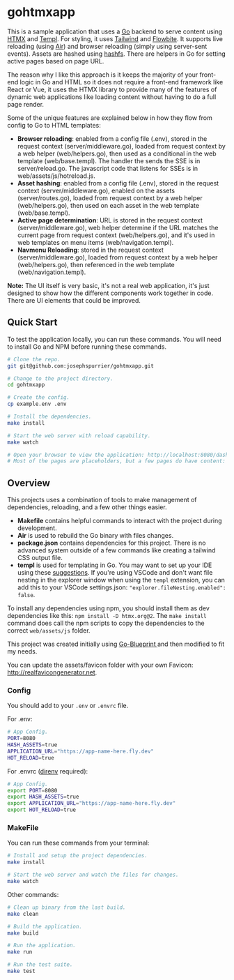 # gohtmxapp

This is a sample application that uses a [Go](https://go.dev/) backend to serve content using [HTMX](https://htmx.org/) and [Templ](https://templ.guide/). For styling, it uses [Tailwind](https://tailwindcss.com/) and [Flowbite](https://flowbite.com/). It supports live reloading (using [Air](https://github.com/air-verse/air)) and browser reloading (simply using server-sent events). Assets are hashed using [hashfs](https://github.com/benbjohnson/hashfs). There are helpers in Go for setting active pages based on page URL.

The reason why I like this approach is it keeps the majority of your front-end logic in Go and HTML so it does not require a front-end framework like React or Vue, it uses the HTMX library to provide many of the features of dynamic web applications like loading content without having to do a full page render.

Some of the unique features are explained below in how they flow from config to Go to HTML templates:
- **Browser reloading**: enabled from a config file (.env), stored in the request context (server/middleware.go), loaded from request context by a web helper (web/helpers.go), then used as a conditional in the web template (web/base.templ). The handler the sends the SSE is in server/reload.go. The javascript code that listens for SSEs is in web/assets/js/hotreload.js.
- **Asset hashing**: enabled from a config file (.env), stored in the request context (server/middleware.go), enabled on the assets (server/routes.go), loaded from request context by a web helper (web/helpers.go), then used on each asset in the web template (web/base.templ).
- **Active page determination**: URL is stored in the request context (server/middleware.go), web helper determine if the URL matches the current page from request context (web/helpers.go), and it's used in web templates on menu items (web/navigation.templ).
- **Navmenu Reloading**: stored in the request context (server/middleware.go), loaded from request context by a web helper (web/helpers.go), then referenced in the web template (web/navigation.templ).

**Note:** The UI itself is very basic, it's not a real web application, it's just designed to show how the different components work together in code. There are UI elements that could be improved.

## Quick Start

To test the application locally, you can run these commands. You will need to install Go and NPM before running these commands.

```bash
# Clone the repo.
git git@github.com:josephspurrier/gohtmxapp.git

# Change to the project directory.
cd gohtmxapp

# Create the config.
cp example.env .env

# Install the dependencies.
make install

# Start the web server with reload capability.
make watch

# Open your browser to view the application: http://localhost:8080/dashboard
# Most of the pages are placeholders, but a few pages do have content: Dashboard, Test Form, and Settings.
```

## Overview

This projects uses a combination of tools to make management of dependencies, reloading, and a few other things easier.

- **Makefile** contains helpful commands to interact with the project during development.
- **Air** is used to rebuild the Go binary with files changes.
- **package.json** contains dependencies for this project. There is no advanced system outside of a few commands like creating a tailwind CSS output file.
- **templ** is used for templating in Go. You may want to set up your IDE using these [suggestions](https://templ.guide/developer-tools/ide-support). If you're using VSCode and don't want file nesting in the explorer window when using the `templ` extension, you can add this to your VSCode settings.json: `"explorer.fileNesting.enabled": false`.

To install any dependencies using npm, you should install them as dev dependencies like this: `npm install -D htmx.org@2`. The `make install` command does call the npm scripts to copy the dependencies to the correct `web/assets/js` folder.

This project was created initially using [Go-Blueprint ](https://docs.go-blueprint.dev/creating-project/project-init/) and then modified to fit my needs.

You can update the assets/favicon folder with your own Favicon: http://realfavicongenerator.net.

### Config 

You should add to your `.env` or `.envrc` file.

For .env:

```bash
# App Config.
PORT=8080
HASH_ASSETS=true
APPLICATION_URL="https://app-name-here.fly.dev"
HOT_RELOAD=true
```

For .envrc ([direnv](https://direnv.net/) required):

```bash
# App Config.
export PORT=8080
export HASH_ASSETS=true
export APPLICATION_URL="https://app-name-here.fly.dev"
export HOT_RELOAD=true
```

### MakeFile

You can run these commands from your terminal:

```bash
# Install and setup the project dependencies.
make install

# Start the web server and watch the files for changes.
make watch

```

Other commands:

```bash
# Clean up binary from the last build.
make clean

# Build the application.
make build

# Run the application.
make run

# Run the test suite.
make test
```
